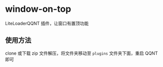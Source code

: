 # window-on-top

LiteLoaderQQNT 插件，让窗口有置顶功能


## 使用方法

clone 或下载 zip 文件解压，将文件夹移动至 `plugins` 文件夹下面，重启 QQNT 即可
